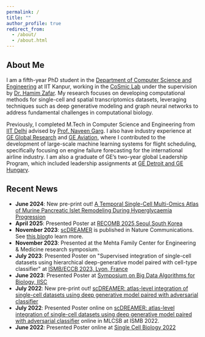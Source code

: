 ```yaml
---
permalink: /
title: ""
author_profile: true
redirect_from: 
  - /about/
  - /about.html
---
```

## About Me

I am a fifth-year PhD student in the [Department of Computer Science and Engineering](https://www.cse.iitk.ac.in/) at IIT Kanpur, working in the [CoSmic Lab](https://zafar-lab.github.io/CoSmic-lab/) under the supervision by [Dr. Hamim Zafar](https://hamimzafar.wixsite.com/home). My research focuses on developing computational methods for single-cell and spatial transcriptomics datasets, leveraging techniques such as deep generative modeling and graph neural networks to address fundamental challenges in computational biology.

Previously, I completed M.Tech in Computer Science and Engineering from [IIT Delhi](https://homecse.iitd.ac.in/) advised by [Prof. Naveen Garg](https://www.cse.iitd.ac.in/~naveen/). I also have industry experience at [GE Global Research](https://www.ge.com/news/reports/tag/global%20research%20center) and [GE Aviation](https://www.geaerospace.com/), where I contributed to the development of large-scale machine learning systems for flight scheduling, specifically focusing on engine failure forecasting for the international airline industry. I am also a graduate of GE’s two-year global Leadership Program, which included leadership assignments at [GE Detroit and GE Hungary](https://careers.geaerospace.com/global/en/digital-technology-leadership-program).

## Recent News

* **June 2024**: New pre-print out! [A Temporal Single-Cell Multi-Omics Atlas of Murine Pancreatic Islet Remodeling During Hyperglycaemia Progression](https://www.biorxiv.org/content/10.1101/2025.05.29.656754v1)
* **April 2025**: Presented Poster at [RECOMB 2025,Seoul,South Korea](https://recomb.org/recomb2025/)
* **November 2023**: [scDREAMER](https://www.nature.com/articles/s41467-023-43590-8) is published in Nature Communications. See [this blog](https://communities.springernature.com/posts/integrating-single-cell-atlases-with-scdreamer)to learn more.
* **November 2023**: Presented at the Mehta Family Center for Engineering & Medicine research symposium.
* **July 2023**: Presented Poster on "Supervised integration of single-cell datasets using hierarchical deep-generative model paired with cell-type classifier" at [ISMB/ECCB 2023, Lyon, France](https://www.iscb.org/ismbeccb2023-programme/posters)
* **June 2023**: Presented Poster at [Symposium on Big Data Algorithms for Biology, IISC](https://www.bdbio.in/)
* **July 2022**: New pre-print out! [scDREAMER: atlas-level integration of single-cell datasets using deep generative model paired with adversarial classifier](https://www.biorxiv.org/content/10.1101/2022.07.12.499846v1)
* **July 2022**: Presented Poster online on [scDREAMER: atlas-level integration of single-cell datasets using deep generative model paired with adversarial classifier](https://www.iscb.org/ismb2022-program/posters) online in MLCSB at ISMB 2022.
* **June 2022**: Presented Poster online at [Single Cell Biology 2022](https://coursesandconferences.wellcomeconnectingscience.org/event/single-cell-biology-20220606/)


















